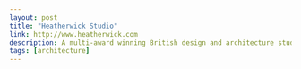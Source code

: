 ```yaml
---
layout: post
title: "Heatherwick Studio"
link: http://www.heatherwick.com
description: A multi-award winning British design and architecture studio - buildings, spaces, master-plans, objects and infrastructure.
tags: [architecture]
---
```

